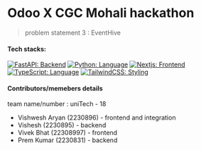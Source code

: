 # Odoo X CGC Mohali hackathon

> problem statement 3 : EventHive

#### Tech stacks:

 [![FastAPI: Backend](https://img.shields.io/badge/FastAPI-Backend-808080?style=flat&logo=fastapi&logoColor=808080&labelColor=000000)]() [![Python: Language](https://img.shields.io/badge/Python-Language-808080?style=flat&logo=python&logoColor=808080&labelColor=000000)]() 
 [![Nextjs: Frontend](https://img.shields.io/badge/Next.js-Frontend-808080?style=flat&logo=next.js&logoColor=808080&labelColor=000000)]() [![TypeScript: Language](https://img.shields.io/badge/TypeScript-Language-808080?style=flat&logo=typescript&logoColor=808080&labelColor=000000)]()
[![TailwindCSS: Styling](https://img.shields.io/badge/TailwindCSS-Styling-808080?style=flat&logo=tailwind-css&logoColor=808080&labelColor=000000)]()

#### Contributors/memebers details
team name/number : uniTech - 18
- Vishwesh Aryan (2230896) - frontend and integration
- Vishesh (2230895) - backend
- Vivek Bhat (22308997) - frontend
- Prem Kumar (2230831) - backend

